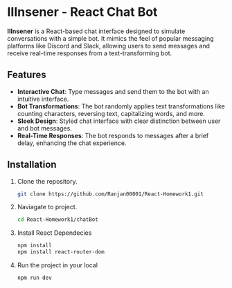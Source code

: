 # IIInsener - React Chat Bot

**IIInsener** is a React-based chat interface designed to simulate conversations with a simple bot. It mimics the feel of popular messaging platforms like Discord and Slack, allowing users to send messages and receive real-time responses from a text-transforming bot.

## Features
- **Interactive Chat**: Type messages and send them to the bot with an intuitive interface.
- **Bot Transformations**: The bot randomly applies text transformations like counting characters, reversing text, capitalizing words, and more.
- **Sleek Design**: Styled chat interface with clear distinction between user and bot messages.
- **Real-Time Responses**: The bot responds to messages after a brief delay, enhancing the chat experience.

## Installation
1. Clone the repository.
   ```bash
   git clone https://github.com/Ranjan00001/React-Homework1.git

2. Naviagate to project.
   ```bash
   cd React-Homework1/chatBot

3. Install React Dependecies
   ```bash
   npm install
   npm install react-router-dom
4. Run the project in your local
   ```bash
   npm run dev
